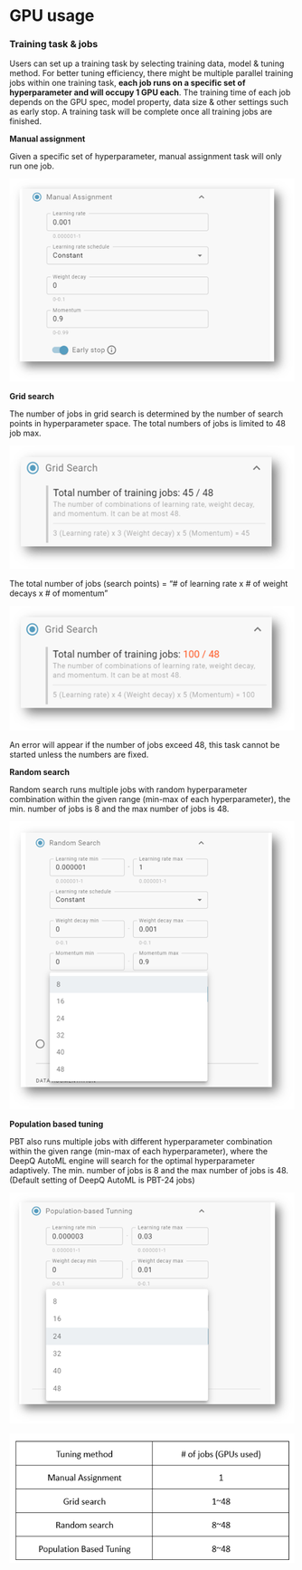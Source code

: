 # GPU usage

### **Training task & jobs**

   Users can set up a training task by selecting training data, model & tuning method. For better tuning efficiency, there might be multiple parallel training jobs within one training task, **each job runs on a specific set of hyperparameter and will occupy 1 GPU each**. The training time of each job depends on the GPU spec, model property, data size & other settings such as early stop. A training task will be complete once all training jobs are finished.

 **Manual assignment**

  Given a specific set of hyperparameter, manual assignment task will only run one job.

![](../.gitbook/assets/image%20%2810%29.png)


 **Grid search**

The number of jobs in grid search is determined by the number of search points in hyperparameter space. The total numbers of jobs is limited to 48 job max.

![](../.gitbook/assets/image%20%28204%29.png)

The total number of jobs \(search points\) = “\# of learning rate x \# of weight decays x \# of momentum”

![](../.gitbook/assets/image%20%28181%29.png)

An error will appear if the number of jobs exceed 48, this task cannot be started unless the numbers are fixed.



**Random search**

Random search runs multiple jobs with random hyperparameter combination within the given range \(min-max of each hyperparameter\), the min. number of jobs is 8 and the max number of jobs is 48.

![](../.gitbook/assets/image%20%28192%29.png)


**Population based tuning**

PBT also runs multiple jobs with different hyperparameter combination within the given range \(min-max of each hyperparameter\), where the DeepQ AutoML engine will search for the optimal hyperparameter adaptively. The min. number of jobs is 8 and the max number of jobs is 48. \(Default setting of DeepQ AutoML is PBT-24 jobs\)

![](../.gitbook/assets/image%20%28167%29.png)

![Tuning methods and jobs/GPUs](../.gitbook/assets/image%20%28152%29.png)

